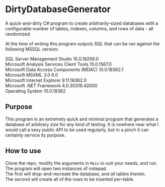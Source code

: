 # DirtyDatabaseGenerator
A quick-and-dirty C# program to create arbitrarily-sized databases with a configurable number of tables, indexes, columns, and rows of data - all randomized

At the time of writing this program outputs SQL that can be ran against the following MSSQL version:

SQL Server Management Studio						15.0.18206.0  
Microsoft Analysis Services Client Tools						15.0.1567.0  
Microsoft Data Access Components (MDAC)						10.0.18362.1  
Microsoft MSXML						3.0 6.0   
Microsoft Internet Explorer						9.11.18362.0  
Microsoft .NET Framework						4.0.30319.42000  
Operating System						10.0.18362  

## Purpose
This program is an extremely quick and minimal program that generates a database of arbitrary size for any kind of testing.
It is nowhere near what I would call a sexy public API to be used regularly, but in a pinch it can certainly
service its purpose.

## How to use
Clone the repo, modify the arguments in `Main` to suit your needs, and run. The program will open two instances of notepad.  
The first will drop-and-recreate the database, and all tables therein.  
The second will create all of the rows to be inserted per-table.
